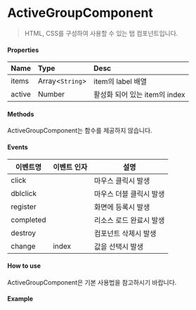 # ActiveGroupComponent
> HTML, CSS를 구성하여 사용할 수 있는 탭 컴포넌트입니다.

#### Properties
| Name       | Type    | Desc                                                |
| :--------- | :------ | :-------------------------------------------------- |
| items | Array<`String`>  | item의 label 배열                             |
| active | Number  | 활성화 되어 있는 item의 index                                               |

#### Methods

ActiveGroupComponent는 함수를 제공하지 않습니다.

#### Events
|이벤트명|이벤트 인자|설명|
|---|---|---|
|click||마우스 클릭시 발생|
|dblclick||마우스 더블 클릭시 발생|
|register||화면에 등록시 발생|
|completed||리소스 로드 완료시 발생|
|destroy||컴포넌트 삭제시 발생|
|change|index|값을 선택시 발생|

#### How to use

ActiveGroupComponent은 기본 사용법을 참고하시기 바랍니다.

#### Example